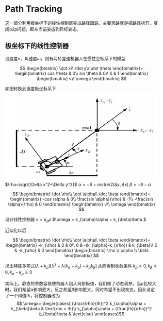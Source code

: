 # Path Tracking

这一部分利用极坐标下的线性控制器完成路径跟踪，主要思路就是把路径拆开，变成p2p问题，即从当前姿态到目标姿态。

## 极坐标下的线性控制器
设速度$v$，角速度$\omega$，则有两轮差速机器人在惯性坐标系下的模型
<center>
$$
\begin{bmatrix}
  \dot x\\
  \dot y\\
  \dot \theta
\end{bmatrix}=
\begin{bmatrix}
  cos \theta & 0\\
  sin \theta & 0\\
  0 & 1
\end{bmatrix}
\begin{bmatrix}
   v\\
   \omega
\end{bmatrix}
$$
</center>

如图转换到误差极坐标系下
![image](https://github.com/KID-7391/hector_slam/blob/master/doc/aaa.png)
$\rho=\sqrt{\Delta x^2+\Delta y^2}$
$\alpha=-\theta+arctan2(\Delta y, \Delta x)$
$\beta=-\theta-\alpha$

<center>
$$
\begin{bmatrix}
  \dot \rho\\
  \dot \alpha\\
  \dot \beta
\end{bmatrix}=
\begin{bmatrix}
  -cos \alpha & 0\\
  \frac{sin \alpha}{\rho} & -1\\
  -\frac{sin \alpha}{\rho} & 0
\end{bmatrix}
\begin{bmatrix}
   v\\
   \omega
\end{bmatrix}
$$
</center>

设计线性控制器
$v = k_{\rho}\rho$
$\omega = k_{\alpha}\alpha + k_{\beta}\beta $

近似化以后
<center>
$$
\begin{bmatrix}
  \dot \rho\\
  \dot \alpha\\
  \dot \beta
\end{bmatrix}=
\begin{bmatrix}
  -k_{\rho} & 0 & 0\\
  0 & -(k_{\alpha}-k_{\rho}) & k_{\beta}\\
  0 & -k_{\rho} & 0
\end{bmatrix}
\begin{bmatrix}
  \rho \\
  \alpha \\
  \beta
\end{bmatrix}
$$
</center>

求出特征多项式$(\lambda+k_{\rho})[\lambda^2+\lambda(k_{\alpha}-k_{\rho})-k_{\rho}k_{\beta}]$
从而得到收敛条件
$k_{\rho}\ge 0, k_{\beta}\le 0, k_{\alpha}-k_{\rho}\ge 0$

实际上，静态的参数容易使机器人陷入局部极值，我们做了动态调参。当$\rho$比较大时，我们希望$\alpha$影响更大，反之希望$\beta$影响更大，同时希望不出现突变，因此设定了一个阈值$th$，将控制器改为
$$
\omega=
\begin{cases}
 (\frac{\rho}{th})^2 k_{\alpha}\alpha + k_{\beta}\beta & \text{rho < th}\\
 k_{\alpha}\alpha + (\frac{th}{\rho})^2 k_{\beta}\beta & \text{else}
\end{cases}$$

